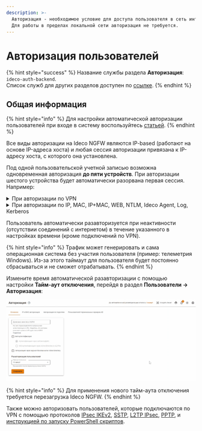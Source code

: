 ```yaml
---
description: >-
  Авторизация - необходимое условие для доступа пользователя в сеть интернет.
  Для работы в пределах локальной сети авторизация не требуется.
---
```


# Авторизация пользователей

{% hint style="success" %}
Название службы раздела **Авторизация**: `ideco-auth-backend`. \
Список служб для других разделов доступен по [ссылке](/settings/server-management/terminal.md).
{% endhint %}

## Общая информация

{% hint style="info" %}
Для настройки автоматической авторизации пользователей при входе в систему воспользуйтесь [статьей](/recipes/popular-recipes/auto-authorization-linux.md).
{% endhint %}

Все виды авторизации на Ideco NGFW являются IP-based (работают на основе IP-адреса хоста) и любая сессия авторизации привязана к IP-адресу хоста, с которого она установлена.

Под одной пользовательской учетной записью возможна одновременная авторизация **до пяти устройств**. При авторизации шестого устройства будет автоматически разорвана первая сессия. Например:

<details>

<summary>При авторизации по VPN</summary>

Если при авторизации первой сессии использовался VPN, включая Ideco Agent, то при попытке входа в шестую сессию пользователь будет авторизован, а первая сессия будет автоматически разорвана.

</details>

<details>

<summary>При авторизации по IP, MAC, IP+MAC, WEB, NTLM, Ideco Agent, Log, Kerberos</summary>

Если в первой сессии использовались методы авторизации IP, MAC, IP+MAC, WEB, NTLM, Ideco Agent, Log, Kerberos, то в шестой сессии пользователь проходит авторизацию. При этом статус первой сессии в разделе [**Авторизованные пользователи**](/settings/monitor/authorized-users.md) будет обозначаться иконкой ![](/.gitbook/assets/icon-autho-user2.png), сигнализирующей, что сессия вышла за пределы лицензии и будет автоматически разорвана.

Если разорвать шестую сессию, то первая сессия снова станет активной, а иконка исчезнет.

</details>

Пользователь автоматически разавторизуется при неактивности (отсутствии соединений с интернетом) в течение указанного в настройках времени (кроме подключений по VPN).

{% hint style="info" %}
Трафик может генерировать и сама операционная система без участия пользователя (пример: телеметрия Windows). Из-за этого таймаут для пользователя будет постоянно сбрасываться и не сможет отрабатывать.
{% endhint %}

Измените время автоматической разавторизации с помощью настройки **Тайм-аут отключения**, перейдя в раздел **Пользователи -> Авторизация**:

![](/.gitbook/assets/authorization.gif)

<!-- В нижней части формы в раскрывающемся списке выберите требуемое значение **Тайм-аута отключения**. -->

{% hint style="info" %}
Для применения нового тайм-аута отключения требуется перезагрузка Ideco NGFW.
{% endhint %}

Также можно авторизовать пользователей, которые подключаются по VPN с помощью протоколов [IPsec IKEv2](vpn-connection/ipsec-ikev2.md), [SSTP](vpn-connection/sstp.md), [L2TP IPsec](vpn-connection/l2tp-ipsec.md), [PPTP](vpn-connection/pptp.md), и [инструкцией по запуску PowerShell скриптов](vpn-connection/running-powershell-scripts.md).